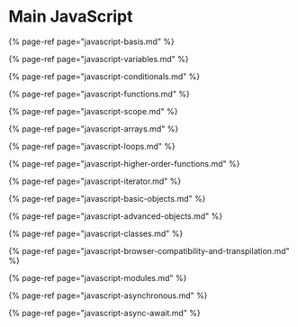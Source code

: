 # Main JavaScript

{% page-ref page="javascript-basis.md" %}

{% page-ref page="javascript-variables.md" %}

{% page-ref page="javascript-conditionals.md" %}

{% page-ref page="javascript-functions.md" %}

{% page-ref page="javascript-scope.md" %}

{% page-ref page="javascript-arrays.md" %}

{% page-ref page="javascript-loops.md" %}

{% page-ref page="javascript-higher-order-functions.md" %}

{% page-ref page="javascript-iterator.md" %}

{% page-ref page="javascript-basic-objects.md" %}

{% page-ref page="javascript-advanced-objects.md" %}

{% page-ref page="javascript-classes.md" %}

{% page-ref page="javascript-browser-compatibility-and-transpilation.md" %}

{% page-ref page="javascript-modules.md" %}

{% page-ref page="javascript-asynchronous.md" %}

{% page-ref page="javascript-async-await.md" %}





